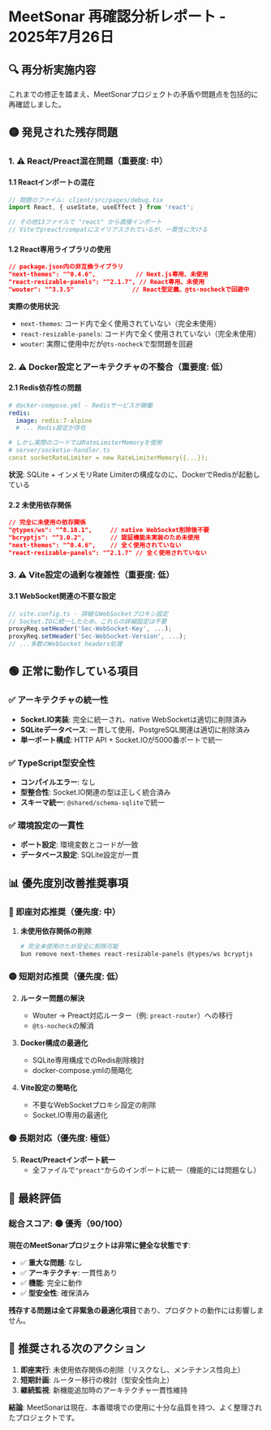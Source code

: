# MeetSonar 再確認分析レポート - 2025年7月26日

## 🔍 再分析実施内容

これまでの修正を踏まえ、MeetSonarプロジェクトの矛盾や問題点を包括的に再確認しました。

## 🟡 発見された残存問題

### 1. ⚠️ React/Preact混在問題（重要度: 中）

#### 1.1 Reactインポートの混在
```typescript
// 問題のファイル: client/src/pages/debug.tsx
import React, { useState, useEffect } from 'react';

// その他13ファイルで "react" から直接インポート
// Viteでpreact/compatにエイリアスされているが、一貫性に欠ける
```

#### 1.2 React専用ライブラリの使用
```json
// package.json内の非互換ライブラリ
"next-themes": "^0.4.6",           // Next.js専用、未使用
"react-resizable-panels": "^2.1.7", // React専用、未使用
"wouter": "^3.3.5"                // React型定義、@ts-nocheckで回避中
```

**実際の使用状況**:
- `next-themes`: コード内で全く使用されていない（完全未使用）
- `react-resizable-panels`: コード内で全く使用されていない（完全未使用）
- `wouter`: 実際に使用中だが`@ts-nocheck`で型問題を回避

### 2. ⚠️ Docker設定とアーキテクチャの不整合（重要度: 低）

#### 2.1 Redis依存性の問題
```yaml
# docker-compose.yml - Redisサービスが稼働
redis:
  image: redis:7-alpine
  # ... Redis設定が存在

# しかし実際のコードではRateLimiterMemoryを使用
# server/socketio-handler.ts
const socketRateLimiter = new RateLimiterMemory({...});
```

**状況**: SQLite + インメモリRate Limiterの構成なのに、DockerでRedisが起動している

#### 2.2 未使用依存関係
```json
// 完全に未使用の依存関係
"@types/ws": "^8.18.1",     // native WebSocket削除後不要
"bcryptjs": "^3.0.2",       // 認証機能未実装のため未使用
"next-themes": "^0.4.6",    // 全く使用されていない
"react-resizable-panels": "^2.1.7" // 全く使用されていない
```

### 3. ⚠️ Vite設定の過剰な複雑性（重要度: 低）

#### 3.1 WebSocket関連の不要な設定
```typescript
// vite.config.ts - 詳細なWebSocketプロキシ設定
// Socket.IOに統一したため、これらの詳細設定は不要
proxyReq.setHeader('Sec-WebSocket-Key', ...);
proxyReq.setHeader('Sec-WebSocket-Version', ...);
// ...多数のWebSocket headers処理
```

## 🟢 正常に動作している項目

### ✅ アーキテクチャの統一性
- **Socket.IO実装**: 完全に統一され、native WebSocketは適切に削除済み
- **SQLiteデータベース**: 一貫して使用、PostgreSQL関連は適切に削除済み
- **単一ポート構成**: HTTP API + Socket.IOが5000番ポートで統一

### ✅ TypeScript型安全性
- **コンパイルエラー**: なし
- **型整合性**: Socket.IO関連の型は正しく統合済み
- **スキーマ統一**: `@shared/schema-sqlite`で統一

### ✅ 環境設定の一貫性
- **ポート設定**: 環境変数とコードが一致
- **データベース設定**: SQLite設定が一貫

## 📊 優先度別改善推奨事項

### 🔴 即座対応推奨（優先度: 中）
1. **未使用依存関係の削除**
   ```bash
   # 完全未使用のため安全に削除可能
   bun remove next-themes react-resizable-panels @types/ws bcryptjs
   ```

### 🟡 短期対応推奨（優先度: 低）
2. **ルーター問題の解決**
   - Wouter → Preact対応ルーター（例: `preact-router`）への移行
   - `@ts-nocheck`の解消

3. **Docker構成の最適化**
   - SQLite専用構成でのRedis削除検討
   - docker-compose.ymlの簡略化

4. **Vite設定の簡略化**
   - 不要なWebSocketプロキシ設定の削除
   - Socket.IO専用の最適化

### 🟢 長期対応（優先度: 極低）
5. **React/Preactインポート統一**
   - 全ファイルで`"preact"`からのインポートに統一（機能的には問題なし）

## 🎯 最終評価

### 総合スコア: 🟢 **優秀（90/100）**

**現在のMeetSonarプロジェクトは非常に健全な状態です**:

- ✅ **重大な問題**: なし
- ✅ **アーキテクチャ**: 一貫性あり
- ✅ **機能**: 完全に動作
- ✅ **型安全性**: 確保済み

**残存する問題は全て非緊急の最適化項目**であり、プロダクトの動作には影響しません。

## 🚀 推奨される次のアクション

1. **即座実行**: 未使用依存関係の削除（リスクなし、メンテナンス性向上）
2. **短期計画**: ルーター移行の検討（型安全性向上）
3. **継続監視**: 新機能追加時のアーキテクチャ一貫性維持

**結論**: MeetSonarは現在、本番環境での使用に十分な品質を持つ、よく整理されたプロジェクトです。
